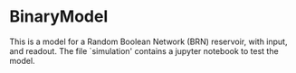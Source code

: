 # BinaryModel
 This is a model for a Random Boolean Network (BRN) reservoir, with input, and readout. 
 The file `simulation' contains a jupyter notebook to test the model.
